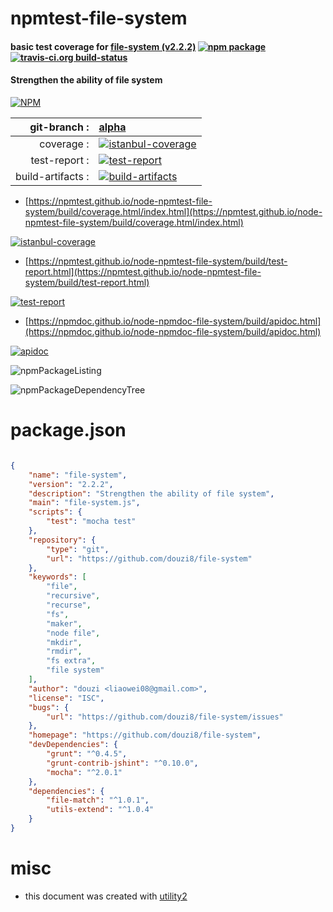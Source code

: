 # npmtest-file-system

#### basic test coverage for  [file-system (v2.2.2)](https://github.com/douzi8/file-system)  [![npm package](https://img.shields.io/npm/v/npmtest-file-system.svg?style=flat-square)](https://www.npmjs.org/package/npmtest-file-system) [![travis-ci.org build-status](https://api.travis-ci.org/npmtest/node-npmtest-file-system.svg)](https://travis-ci.org/npmtest/node-npmtest-file-system)

#### Strengthen the ability of file system

[![NPM](https://nodei.co/npm/file-system.png?downloads=true&downloadRank=true&stars=true)](https://www.npmjs.com/package/file-system)

| git-branch : | [alpha](https://github.com/npmtest/node-npmtest-file-system/tree/alpha)|
|--:|:--|
| coverage : | [![istanbul-coverage](https://npmtest.github.io/node-npmtest-file-system/build/coverage.badge.svg)](https://npmtest.github.io/node-npmtest-file-system/build/coverage.html/index.html)|
| test-report : | [![test-report](https://npmtest.github.io/node-npmtest-file-system/build/test-report.badge.svg)](https://npmtest.github.io/node-npmtest-file-system/build/test-report.html)|
| build-artifacts : | [![build-artifacts](https://npmtest.github.io/node-npmtest-file-system/glyphicons_144_folder_open.png)](https://github.com/npmtest/node-npmtest-file-system/tree/gh-pages/build)|

- [https://npmtest.github.io/node-npmtest-file-system/build/coverage.html/index.html](https://npmtest.github.io/node-npmtest-file-system/build/coverage.html/index.html)

[![istanbul-coverage](https://npmtest.github.io/node-npmtest-file-system/build/screenCapture.buildCi.browser.%252Ftmp%252Fbuild%252Fcoverage.lib.html.png)](https://npmtest.github.io/node-npmtest-file-system/build/coverage.html/index.html)

- [https://npmtest.github.io/node-npmtest-file-system/build/test-report.html](https://npmtest.github.io/node-npmtest-file-system/build/test-report.html)

[![test-report](https://npmtest.github.io/node-npmtest-file-system/build/screenCapture.buildCi.browser.%252Ftmp%252Fbuild%252Ftest-report.html.png)](https://npmtest.github.io/node-npmtest-file-system/build/test-report.html)

- [https://npmdoc.github.io/node-npmdoc-file-system/build/apidoc.html](https://npmdoc.github.io/node-npmdoc-file-system/build/apidoc.html)

[![apidoc](https://npmdoc.github.io/node-npmdoc-file-system/build/screenCapture.buildCi.browser.%252Ftmp%252Fbuild%252Fapidoc.html.png)](https://npmdoc.github.io/node-npmdoc-file-system/build/apidoc.html)

![npmPackageListing](https://npmtest.github.io/node-npmtest-file-system/build/screenCapture.npmPackageListing.svg)

![npmPackageDependencyTree](https://npmtest.github.io/node-npmtest-file-system/build/screenCapture.npmPackageDependencyTree.svg)



# package.json

```json

{
    "name": "file-system",
    "version": "2.2.2",
    "description": "Strengthen the ability of file system",
    "main": "file-system.js",
    "scripts": {
        "test": "mocha test"
    },
    "repository": {
        "type": "git",
        "url": "https://github.com/douzi8/file-system"
    },
    "keywords": [
        "file",
        "recursive",
        "recurse",
        "fs",
        "maker",
        "node file",
        "mkdir",
        "rmdir",
        "fs extra",
        "file system"
    ],
    "author": "douzi <liaowei08@gmail.com>",
    "license": "ISC",
    "bugs": {
        "url": "https://github.com/douzi8/file-system/issues"
    },
    "homepage": "https://github.com/douzi8/file-system",
    "devDependencies": {
        "grunt": "^0.4.5",
        "grunt-contrib-jshint": "^0.10.0",
        "mocha": "^2.0.1"
    },
    "dependencies": {
        "file-match": "^1.0.1",
        "utils-extend": "^1.0.4"
    }
}
```



# misc
- this document was created with [utility2](https://github.com/kaizhu256/node-utility2)
